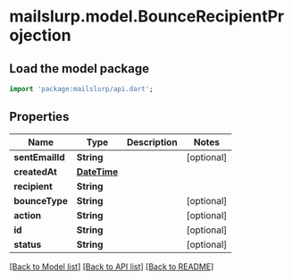 # mailslurp.model.BounceRecipientProjection

## Load the model package
```dart
import 'package:mailslurp/api.dart';
```

## Properties
Name | Type | Description | Notes
------------ | ------------- | ------------- | -------------
**sentEmailId** | **String** |  | [optional] 
**createdAt** | [**DateTime**](DateTime) |  | 
**recipient** | **String** |  | 
**bounceType** | **String** |  | [optional] 
**action** | **String** |  | [optional] 
**id** | **String** |  | [optional] 
**status** | **String** |  | [optional] 

[[Back to Model list]](../README#documentation-for-models) [[Back to API list]](../README#documentation-for-api-endpoints) [[Back to README]](../README)


